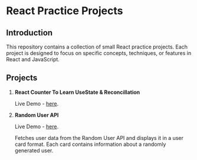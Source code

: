 
# React Practice Projects

## Introduction

This repository contains a collection of small React practice projects. Each project is designed to focus on specific concepts, techniques, or features in React and JavaScript.

## Projects

1. **React Counter To Learn UseState & Reconcillation**

   Live Demo -  [here](https://counterappby-mayur.netlify.app/).

  
 

2. **Random User API**

   Live Demo - [here](https://random-user-api-by-mayur.netlify.app/).
   
    Fetches user data from the Random User API and displays it in a user card format. Each card contains information about a randomly generated user.



